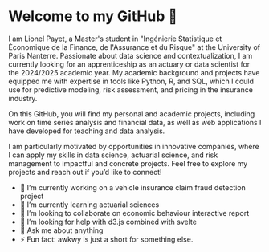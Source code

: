 # Welcome to my GitHub 👋

I am Lionel Payet, a Master's student in "Ingénierie Statistique et Économique de la Finance, de l'Assurance et du Risque" at the University of Paris Nanterre. 
Passionate about data science and contextualization, I am currently looking for an apprenticeship as an actuary or data scientist for the 2024/2025 academic year. 
My academic background and projects have equipped me with expertise in tools like Python, R, and SQL, which I could use for predictive modeling, risk assessment, and pricing in the insurance industry.

On this GitHub, you will find my personal and academic projects, including work on time series analysis and financial data, as well as web applications I have developed for teaching and data analysis.

I am particularly motivated by opportunities in innovative companies, where I can apply my skills in data science, actuarial science, and risk management to impactful and concrete projects. Feel free to explore my projects and reach out if you’d like to connect!


- 🔭 I’m currently working on a vehicle insurance claim fraud detection project
- 🌱 I’m currently learning actuarial sciences 
- 👯 I’m looking to collaborate on economic behaviour interactive report
- 🤔 I’m looking for help with d3.js combined with svelte
- 💬 Ask me about anything
- ⚡ Fun fact: awkwy is just a short for something else.
